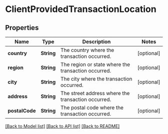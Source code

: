 # ClientProvidedTransactionLocation

## Properties
Name | Type | Description | Notes
------------ | ------------- | ------------- | -------------
**country** | **String** | The country where the transaction occurred. | [optional] 
**region** | **String** | The region or state where the transaction occurred. | [optional] 
**city** | **String** | The city where the transaction occurred. | [optional] 
**address** | **String** | The street address where the transaction occurred. | [optional] 
**postalCode** | **String** | The postal code where the transaction occurred. | [optional] 

[[Back to Model list]](../README.md#documentation-for-models) [[Back to API list]](../README.md#documentation-for-api-endpoints) [[Back to README]](../README.md)


